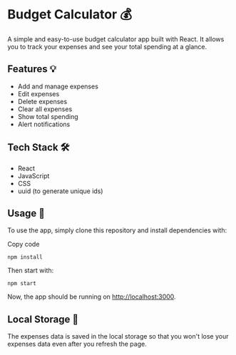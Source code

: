 Budget Calculator 💰
====================

A simple and easy-to-use budget calculator app built with React. It allows you to track your expenses and see your total spending at a glance.

Features 💡
-----------

-   Add and manage expenses
-   Edit expenses
-   Delete expenses
-   Clear all expenses
-   Show total spending
-   Alert notifications

Tech Stack 🛠️
--------------

-   React
-   JavaScript
-   CSS
-   uuid (to generate unique ids)

Usage 🚀
--------

To use the app, simply clone this repository and install dependencies with:

Copy code

`npm install`

Then start with:

`npm start`

Now, the app should be running on [http://localhost:3000](http://localhost:3000/).

Local Storage 💾
----------------

The expenses data is saved in the local storage so that you won't lose your expenses data even after you refresh the page.
